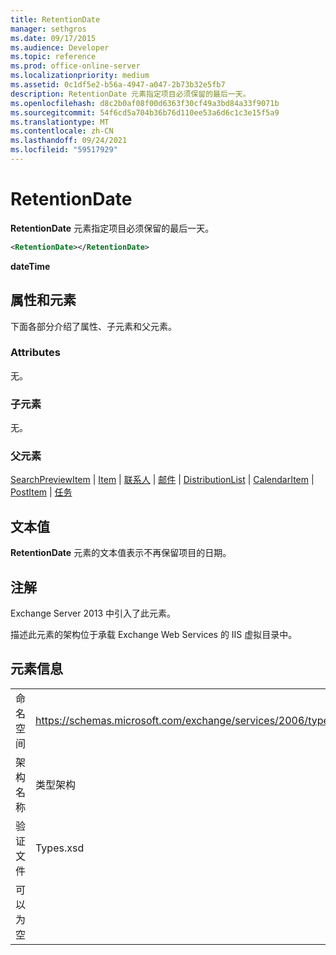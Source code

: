 ```yaml
---
title: RetentionDate
manager: sethgros
ms.date: 09/17/2015
ms.audience: Developer
ms.topic: reference
ms.prod: office-online-server
ms.localizationpriority: medium
ms.assetid: 0c1df5e2-b56a-4947-a047-2b73b32e5fb7
description: RetentionDate 元素指定项目必须保留的最后一天。
ms.openlocfilehash: d8c2b0af08f00d6363f30cf49a3bd84a33f9071b
ms.sourcegitcommit: 54f6cd5a704b36b76d110ee53a6d6c1c3e15f5a9
ms.translationtype: MT
ms.contentlocale: zh-CN
ms.lasthandoff: 09/24/2021
ms.locfileid: "59517929"
---
```

# <a name="retentiondate"></a>RetentionDate

**RetentionDate** 元素指定项目必须保留的最后一天。 
  
```XML
<RetentionDate></RetentionDate>
```

 **dateTime**
## <a name="attributes-and-elements"></a>属性和元素

下面各部分介绍了属性、子元素和父元素。
  
### <a name="attributes"></a>Attributes

无。
  
### <a name="child-elements"></a>子元素

无。
  
### <a name="parent-elements"></a>父元素

[SearchPreviewItem](searchpreviewitem.md)  | [Item](item.md)  | [联系人](contact.md)  | [邮件](message-ex15websvcsotherref.md)  | [DistributionList](distributionlist.md)  | [CalendarItem](calendaritem.md)  | [PostItem](postitem.md)  | [任务](task.md)
  
## <a name="text-value"></a>文本值

**RetentionDate** 元素的文本值表示不再保留项目的日期。 
  
## <a name="remarks"></a>注解

Exchange Server 2013 中引入了此元素。
  
描述此元素的架构位于承载 Exchange Web Services 的 IIS 虚拟目录中。
  
## <a name="element-information"></a>元素信息

|||
|:-----|:-----|
|命名空间  <br/> |https://schemas.microsoft.com/exchange/services/2006/types  <br/> |
|架构名称  <br/> |类型架构  <br/> |
|验证文件  <br/> |Types.xsd  <br/> |
|可以为空  <br/> ||
   

